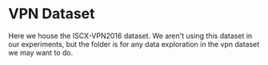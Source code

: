 # VPN Dataset

Here we house the ISCX-VPN2016 dataset. We aren't using this dataset in our experiments, but the folder is for any data exploration in the vpn dataset we may want to do.